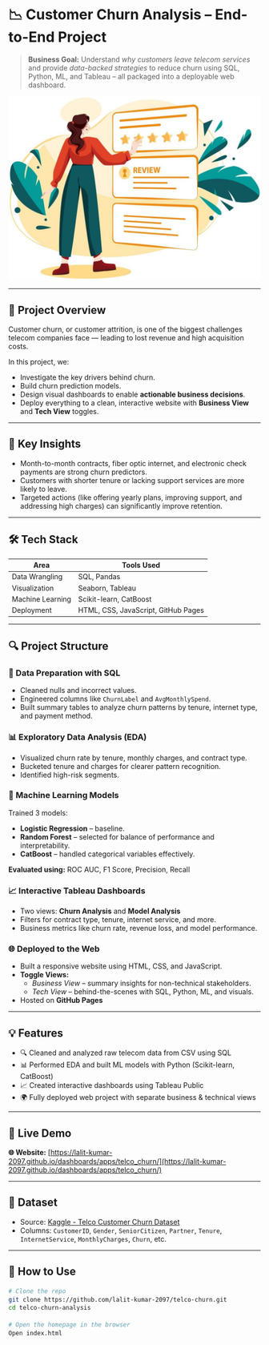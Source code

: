 # 📉 Customer Churn Analysis – End-to-End Project

> **Business Goal:** Understand *why customers leave telecom services* and provide *data-backed strategies* to reduce churn using SQL, Python, ML, and Tableau – all packaged into a deployable web dashboard.

![Churn Dashboard Screenshot](static/img/telco_dashboard.png)

---

## 🚀 Project Overview

Customer churn, or customer attrition, is one of the biggest challenges telecom companies face — leading to lost revenue and high acquisition costs.

In this project, we:
- Investigate the key drivers behind churn.
- Build churn prediction models.
- Design visual dashboards to enable **actionable business decisions**.
- Deploy everything to a clean, interactive website with **Business View** and **Tech View** toggles.

---

## 🧠 Key Insights

- Month-to-month contracts, fiber optic internet, and electronic check payments are strong churn predictors.
- Customers with shorter tenure or lacking support services are more likely to leave.
- Targeted actions (like offering yearly plans, improving support, and addressing high charges) can significantly improve retention.

---

## 🛠️ Tech Stack

| Area                  | Tools Used                                       |
|-----------------------|--------------------------------------------------|
| Data Wrangling        | SQL, Pandas                                      |
| Visualization         | Seaborn, Tableau                                 |
| Machine Learning      | Scikit-learn, CatBoost                           |
| Deployment            | HTML, CSS, JavaScript, GitHub Pages              |

---

## 🔍 Project Structure

### 📁 Data Preparation with SQL
- Cleaned nulls and incorrect values.
- Engineered columns like `ChurnLabel` and `AvgMonthlySpend`.
- Built summary tables to analyze churn patterns by tenure, internet type, and payment method.

### 📊 Exploratory Data Analysis (EDA)
- Visualized churn rate by tenure, monthly charges, and contract type.
- Bucketed tenure and charges for clearer pattern recognition.
- Identified high-risk segments.

### 🤖 Machine Learning Models
Trained 3 models:
- **Logistic Regression** – baseline.
- **Random Forest** – selected for balance of performance and interpretability.
- **CatBoost** – handled categorical variables effectively.

**Evaluated using:** ROC AUC, F1 Score, Precision, Recall

### 📈 Interactive Tableau Dashboards
- Two views: **Churn Analysis** and **Model Analysis**
- Filters for contract type, tenure, internet service, and more.
- Business metrics like churn rate, revenue loss, and model performance.

### 🌐 Deployed to the Web
- Built a responsive website using HTML, CSS, and JavaScript.
- **Toggle Views:** 
  - *Business View* – summary insights for non-technical stakeholders.
  - *Tech View* – behind-the-scenes with SQL, Python, ML, and visuals.
- Hosted on **GitHub Pages**

---

## 💡 Features

- 🔍 Cleaned and analyzed raw telecom data from CSV using SQL  
- 📊 Performed EDA and built ML models with Python (Scikit-learn, CatBoost)  
- 📈 Created interactive dashboards using Tableau Public  
- 🌍 Fully deployed web project with separate business & technical views  

---

## 📎 Live Demo

**🌐 Website:** [https://lalit-kumar-2097.github.io/dashboards/apps/telco_churn/](https://lalit-kumar-2097.github.io/dashboards/apps/telco_churn/)

---

## 📁 Dataset

- Source: [Kaggle - Telco Customer Churn Dataset](https://www.kaggle.com/blastchar/telco-customer-churn)
- Columns: `CustomerID`, `Gender`, `SeniorCitizen`, `Partner`, `Tenure`, `InternetService`, `MonthlyCharges`, `Churn`, etc.

---

## 🎯 How to Use

```bash
# Clone the repo
git clone https://github.com/lalit-kumar-2097/telco-churn.git
cd telco-churn-analysis

# Open the homepage in the browser
Open index.html
